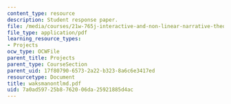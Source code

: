 ```yaml
---
content_type: resource
description: Student response paper.
file: /media/courses/21w-765j-interactive-and-non-linear-narrative-theory-and-practice-spring-2004/7a0ad59725b8762006da25921885d4ac_waksmanontlmd.pdf
file_type: application/pdf
learning_resource_types:
- Projects
ocw_type: OCWFile
parent_title: Projects
parent_type: CourseSection
parent_uid: 17f80790-6573-2a22-b323-8a6c6e3417ed
resourcetype: Document
title: waksmanontlmd.pdf
uid: 7a0ad597-25b8-7620-06da-25921885d4ac
---
```


